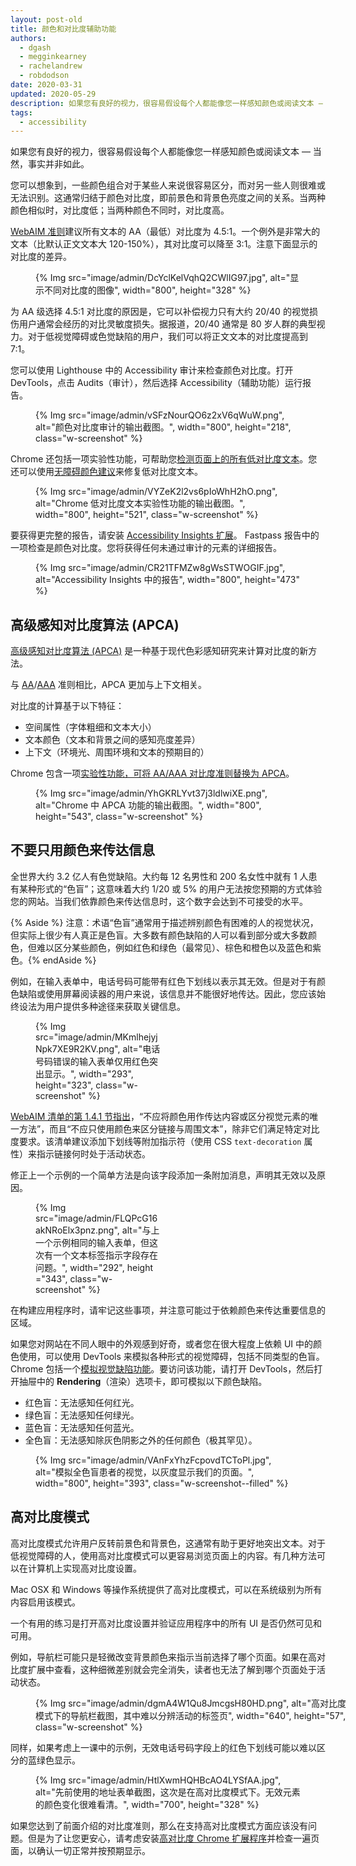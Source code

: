 ```yaml
---
layout: post-old
title: 颜色和对比度辅助功能
authors:
  - dgash
  - megginkearney
  - rachelandrew
  - robdodson
date: 2020-03-31
updated: 2020-05-29
description: 如果您有良好的视力，很容易假设每个人都能像您一样感知颜色或阅读文本 — 当然，事实并非如此。
tags:
  - accessibility
---
```


如果您有良好的视力，很容易假设每个人都能像您一样感知颜色或阅读文本 — 当然，事实并非如此。

您可以想象到，一些颜色组合对于某些人来说很容易区分，而对另一些人则很难或无法识别。这通常归结于颜色对比度，即前景色和背景色亮度之间的关系。当两种颜色相似时，对比度低；当两种颜色不同时，对比度高。

[WebAIM 准则](https://webaim.org/standards/wcag/)建议所有文本的 AA（最低）对比度为 4.5:1。一个例外是非常大的文本（比默认正文文本大 120-150%），其对比度可以降至 3:1。注意下面显示的对比度的差异。

<figure class="w-figure">{% Img src="image/admin/DcYclKelVqhQ2CWlIG97.jpg", alt="显示不同对比度的图像", width="800", height="328" %}</figure>

为 AA 级选择 4.5:1 对比度的原因是，它可以补偿视力只有大约 20/40 的视觉损伤用户通常会经历的对比灵敏度损失。据报道，20/40 通常是 80 岁人群的典型视力。对于低视觉障碍或色觉缺陷的用户，我们可以将正文文本的对比度提高到 7:1。

您可以使用 Lighthouse 中的 Accessibility 审计来检查颜色对比度。打开 DevTools，点击 Audits（审计），然后选择 Accessibility（辅助功能）运行报告。

<figure class="w-figure">{% Img src="image/admin/vSFzNourQO6z2xV6qWuW.png", alt="颜色对比度审计的输出截图。", width="800", height="218", class="w-screenshot" %}</figure>

Chrome 还包括一项实验性功能，可帮助您[检测页面上的所有低对比度文本](https://developers.google.com/web/updates/2020/10/devtools#css-overview)。您还可以使用[无障碍颜色建议](https://developers.google.com/web/updates/2020/08/devtools#accessible-color)来修复低对比度文本。

<figure class="w-figure">{% Img src="image/admin/VYZeK2l2vs6pIoWhH2hO.png", alt="Chrome 低对比度文本实验性功能的输出截图。", width="800", height="521", class="w-screenshot" %}</figure>

要获得更完整的报告，请安装 [Accessibility Insights 扩展](https://accessibilityinsights.io/)。 Fastpass 报告中的一项检查是颜色对比度。您将获得任何未通过审计的元素的详细报告。

<figure class="w-figure w-screenshot">{% Img src="image/admin/CR21TFMZw8gWsSTWOGIF.jpg", alt="Accessibility Insights 中的报告", width="800", height="473" %}</figure>

## 高级感知对比度算法 (APCA)

[高级感知对比度算法 (APCA)](https://w3c.github.io/silver/guidelines/methods/Method-font-characteristic-contrast.html) 是一种基于现代色彩感知研究来计算对比度的新方法。

与 [AA](https://www.w3.org/WAI/WCAG21/quickref/#contrast-minimum)/[AAA](https://www.w3.org/WAI/WCAG21/quickref/#contrast-enhanced) 准则相比，APCA 更加与上下文相关。

对比度的计算基于以下特征：

- 空间属性（字体粗细和文本大小）
- 文本颜色（文本和背景之间的感知亮度差异）
- 上下文（环境光、周围环境和文本的预期目的）

Chrome 包含一项[实验性功能，可将 AA/AAA 对比度准则替换为 APCA](https://developers.google.com/web/updates/2021/01/devtools#apca)。

<figure class="w-figure">{% Img src="image/admin/YhGKRLYvt37j3ldlwiXE.png", alt="Chrome 中 APCA 功能的输出截图。", width="800", height="543", class="w-screenshot" %}</figure>

## 不要只用颜色来传达信息

全世界大约 3.2 亿人有色觉缺陷。大约每 12 名男性和 200 名女性中就有 1 人患有某种形式的“色盲”；这意味着大约 1/20 或 5% 的用户无法按您预期的方式体验您的网站。当我们依靠颜色来传达信息时，这个数字会达到不可接受的水平。

{% Aside %} 注意：术语“色盲”通常用于描述辨别颜色有困难的人的视觉状况，但实际上很少有人真正是色盲。大多数有颜色缺陷的人可以看到部分或大多数颜色，但难以区分某些颜色，例如红色和绿色（最常见）、棕色和橙色以及蓝色和紫色。{% endAside %}

例如，在输入表单中，电话号码可能带有红色下划线以表示其无效。但是对于有颜色缺陷或使用屏幕阅读器的用户来说，该信息并不能很好地传达。因此，您应该始终设法为用户提供多种途径来获取关键信息。

<figure class="w-figure" style="width: 200px">{% Img src="image/admin/MKmlhejyjNpk7XE9R2KV.png", alt="电话号码错误的输入表单仅用红色突出显示。", width="293", height="323", class="w-screenshot" %}</figure>

[WebAIM 清单的第 1.4.1 节指出](https://webaim.org/standards/wcag/checklist#sc1.4.1)，“不应将颜色用作传达内容或区分视觉元素的唯一方法”，而且“不应只使用颜色来区分链接与周围文本”，除非它们满足特定对比度要求。该清单建议添加下划线等附加指示符（使用 CSS `text-decoration` 属性）来指示链接何时处于活动状态。

修正上一个示例的一个简单方法是向该字段添加一条附加消息，声明其无效以及原因。

<figure class="w-figure" style="width: 200px">{% Img src="image/admin/FLQPcG16akNRoElx3pnz.png", alt="与上一个示例相同的输入表单，但这次有一个文本标签指示字段存在问题。", width="292", height ="343", class="w-screenshot" %}</figure>

在构建应用程序时，请牢记这些事项，并注意可能过于依赖颜色来传达重要信息的区域。

如果您对网站在不同人眼中的外观感到好奇，或者您在很大程度上依赖 UI 中的颜色使用，可以使用 DevTools 来模拟各种形式的视觉障碍，包括不同类型的色盲。Chrome 包括一个[模拟视觉缺陷功能](https://developers.google.com/web/updates/2020/03/devtools#vision-deficiencies)。要访问该功能，请打开 DevTools，然后打开抽屉中的 **Rendering**（渲染）选项卡，即可模拟以下颜色缺陷。

- 红色盲：无法感知任何红光。
- 绿色盲：无法感知任何绿光。
- 蓝色盲：无法感知任何蓝光。
- 全色盲：无法感知除灰色阴影之外的任何颜色（极其罕见）。

<figure class="w-figure">{% Img src="image/admin/VAnFxYhzFcpovdTCToPl.jpg", alt="模拟全色盲患者的视觉，以灰度显示我们的页面。", width="800", height="393", class="w-screenshot--filled" %}</figure>

## 高对比度模式

高对比度模式允许用户反转前景色和背景色，这通常有助于更好地突出文本。对于低视觉障碍的人，使用高对比度模式可以更容易浏览页面上的内容。有几种方法可以在计算机上实现高对比度设置。

Mac OSX 和 Windows 等操作系统提供了高对比度模式，可以在系统级别为所有内容启用该模式。

一个有用的练习是打开高对比度设置并验证应用程序中的所有 UI 是否仍然可见和可用。

例如，导航栏可能只是轻微改变背景颜色来指示当前选择了哪个页面。如果在高对比度扩展中查看，这种细微差别就会完全消失，读者也无法了解到哪个页面处于活动状态。

<figure class="w-figure" style="width: 500px">{% Img src="image/admin/dgmA4W1Qu8JmcgsH80HD.png", alt="高对比度模式下的导航栏截图，其中难以分辨活动的标签页", width="640", height="57", class="w-screenshot" %}</figure>

同样，如果考虑上一课中的示例，无效电话号码字段上的红色下划线可能以难以区分的蓝绿色显示。

<figure class="w-figure">{% Img src="image/admin/HtlXwmHQHBcAO4LYSfAA.jpg", alt="先前使用的地址表单截图，这次是在高对比度模式下。无效元素的颜色变化很难看清。", width="700", height="328" %}</figure>

如果您达到了前面介绍的对比度准则，那么在支持高对比度模式方面应该没有问题。但是为了让您更安心，请考虑安装[高对比度 Chrome 扩展程序](https://chrome.google.com/webstore/detail/high-contrast/djcfdncoelnlbldjfhinnjlhdjlikmph)并检查一遍页面，以确认一切正常并按预期显示。
